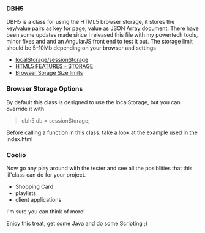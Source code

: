 ### DBH5

DBH5 is a class for using the HTML5 browser storage, it stores the key/value pairs as
key for page, value as JSON Array document.  There have been some updates made since I
released this file with my powertech tools, minor fixes and and an AngularJS front end 
to test it out.  The storage limit should be 5-10Mb depending on your browser and settings

- [localStorage/sessionStorage](http://www.w3schools.com/html/html5_webstorage.asp)
- [HTML5 FEATURES - STORAGE](http://www.html5rocks.com/en/features/storage)
- [Browser Sorage Size limits](http://www.html5rocks.com/en/tutorials/offline/quota-research/)

### Browser Storage Options

By default this class is designed to use the localStorage, but you can override it with

> dbh5.db = sessionStorage;

Before calling a function in this class.  take a look at the example used in the index.html

### Coolio

Now go any play around with the tester and see all the posiblities that this lil'class can do
for your project.

- Shopping Card 
- playlists
- client applications

I'm sure you can think of more!

Enjoy this treat, get some Java and do some Scripting ;)